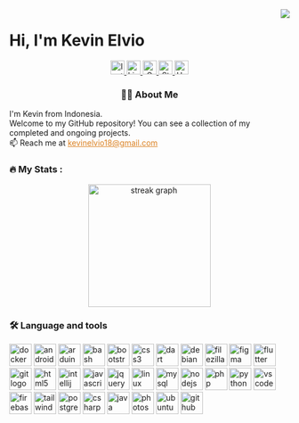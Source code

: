 <img align="right" src="https://visitor-badge.laobi.icu/badge?page_id=KevinElvio.KevinElvio&" />

<h1 align="left">Hi, I'm Kevin Elvio</h1>

<!-- <img align="left" height="250" src="https://i.pinimg.com/originals/ed/88/da/ed88da8c757d74f6255717ffc7a78154.gif" /> -->

<div align="center">
    <a href="https://www.instagram.com/kevin_elvio1774/" target="_blank">
        <img src="https://img.shields.io/static/v1?message=Instagram&logo=instagram&label=&color=db8121&logoColor=white&style=for-the-badge" height="25" alt="Instagram logo" />
    </a>
    <a href="https://www.linkedin.com/in/kevin-elvio-403486255/" target="_blank">
        <img src="https://img.shields.io/static/v1?message=LinkedIn&logo=linkedin&label=&color=0077B5&logoColor=white&style=for-the-badge" height="25" alt="LinkedIn logo" />
    </a>
    <a href="mailto:kevinelvio18@gmail.com" target="_blank">
        <img src="https://img.shields.io/static/v1?message=Gmail&logo=gmail&label=&color=D14836&logoColor=white&style=for-the-badge" height="25" alt="Gmail logo" />
    </a>
    <a href="https://stackoverflow.com/users/22058870/kevin-elvio" target="_blank">
        <img src="https://img.shields.io/static/v1?message=Stackoverflow&logo=stackoverflow&label=&color=FE7A16&logoColor=white&style=for-the-badge" height="25" alt="Stackoverflow logo" />
    </a>
    <a href="https://www.hackerrank.com/profile/kevinelvio" target="_blank">
        <img src="https://img.shields.io/static/v1?message=HackerRank&logo=hackerrank&label=&color=2EC866&logoColor=white&style=for-the-badge" height="25" alt="HackerRank logo" />
    </a>
</div>

<h3 align="center">👩‍💻 About Me</h3>
<p align="left">I'm Kevin from Indonesia.<br>Welcome to my GitHub repository! You can see a collection of my completed and ongoing projects.<br>📫 Reach me at <a href="mailto:kevinelvio18@gmail.com" style="color: #db8121;">kevinelvio18@gmail.com</a></p>

<h3 align="left">🔥 My Stats :</h3>
<div align="center">
    <img src="https://streak-stats.demolab.com?user=KevinElvio&locale=en&mode=daily&theme=dark&hide_border=false&border_radius=5&order=3" height="220" alt="streak graph" />
</div> 

<h3 align="left">🛠 Language and tools</h3>
<div align="left">
    <img src="https://cdn.jsdelivr.net/gh/devicons/devicon/icons/docker/docker-plain-wordmark.svg" height="40" alt="docker logo" />
    <img src="https://cdn.jsdelivr.net/gh/devicons/devicon/icons/android/android-original.svg" height="40" alt="android logo" />
    <img src="https://cdn.jsdelivr.net/gh/devicons/devicon/icons/arduino/arduino-original.svg" height="40" alt="arduino logo" />
    <img src="https://cdn.jsdelivr.net/gh/devicons/devicon/icons/bash/bash-original.svg" height="40" alt="bash logo" />
    <img src="https://cdn.jsdelivr.net/gh/devicons/devicon/icons/bootstrap/bootstrap-original.svg" height="40" alt="bootstrap logo" />
    <img src="https://cdn.jsdelivr.net/gh/devicons/devicon/icons/css3/css3-original.svg" height="40" alt="css3 logo" />
    <img src="https://cdn.jsdelivr.net/gh/devicons/devicon/icons/dart/dart-original.svg" height="40" alt="dart logo" />
    <img src="https://cdn.jsdelivr.net/gh/devicons/devicon/icons/debian/debian-original.svg" height="40" alt="debian logo" />
    <img src="https://cdn.jsdelivr.net/gh/devicons/devicon/icons/filezilla/filezilla-plain.svg" height="40" alt="filezilla logo" />
    <img src="https://cdn.jsdelivr.net/gh/devicons/devicon/icons/figma/figma-original.svg" height="40" alt="figma logo" />
    <img src="https://cdn.jsdelivr.net/gh/devicons/devicon/icons/flutter/flutter-original.svg" height="40" alt="flutter logo" />
    <img src="https://cdn.jsdelivr.net/gh/devicons/devicon/icons/git/git-original.svg" height="40" alt="git logo" />
    <img src="https://cdn.jsdelivr.net/gh/devicons/devicon/icons/html5/html5-original.svg" height="40" alt="html5 logo" />
    <img src="https://cdn.jsdelivr.net/gh/devicons/devicon/icons/intellij/intellij-original.svg" height="40" alt="intellij logo" />
    <img src="https://cdn.jsdelivr.net/gh/devicons/devicon/icons/javascript/javascript-original.svg" height="40" alt="javascript logo" />
    <img src="https://cdn.jsdelivr.net/gh/devicons/devicon/icons/jquery/jquery-original.svg" height="40" alt="jquery logo" />
    <img src="https://cdn.jsdelivr.net/gh/devicons/devicon/icons/linux/linux-original.svg" height="40" alt="linux logo" />
    <img src="https://cdn.jsdelivr.net/gh/devicons/devicon/icons/mysql/mysql-original.svg" height="40" alt="mysql logo" />
    <img src="https://cdn.jsdelivr.net/gh/devicons/devicon/icons/nodejs/nodejs-original.svg" height="40" alt="nodejs logo" />
    <img src="https://cdn.jsdelivr.net/gh/devicons/devicon/icons/php/php-original.svg" height="40" alt="php logo" />
    <img src="https://cdn.jsdelivr.net/gh/devicons/devicon/icons/python/python-original.svg" height="40" alt="python logo" />
    <img src="https://cdn.jsdelivr.net/gh/devicons/devicon/icons/vscode/vscode-original.svg" height="40" alt="vscode logo" />
    <img src="https://cdn.jsdelivr.net/gh/devicons/devicon/icons/firebase/firebase-plain.svg" height="40" alt="firebase logo" />
    <img src="https://cdn.jsdelivr.net/gh/devicons/devicon/icons/tailwindcss/tailwindcss-original-wordmark.svg" height="40" alt="tailwindcss logo" />
    <img src="https://cdn.jsdelivr.net/gh/devicons/devicon/icons/postgresql/postgresql-original.svg" height="40" alt="postgresql logo" />
    <img src="https://cdn.jsdelivr.net/gh/devicons/devicon/icons/csharp/csharp-original.svg" height="40" alt="csharp logo" />
    <img src="https://cdn.jsdelivr.net/gh/devicons/devicon/icons/java/java-original.svg" height="40" alt="java logo" />
    <img src="https://cdn.jsdelivr.net/gh/devicons/devicon/icons/photoshop/photoshop-plain.svg" height="40" alt="photoshop logo" />
    <img src="https://cdn.jsdelivr.net/gh/devicons/devicon/icons/ubuntu/ubuntu-plain.svg" height="40" alt="ubuntu logo" />
    <img src="https://cdn.jsdelivr.net/gh/devicons/devicon/icons/github/github-original.svg" height="40" alt="github logo" />
</div>
